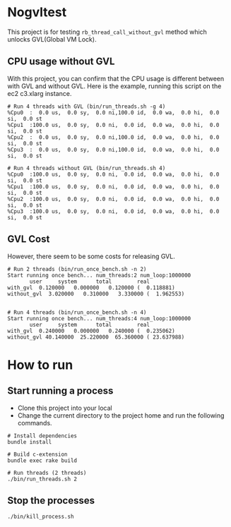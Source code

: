 # Nogvltest

This project is for testing `rb_thread_call_without_gvl` method which unlocks GVL(Global VM Lock).


## CPU usage without GVL

With this project, you can confirm that the CPU usage is different between with GVL and without GVL.
Here is the example, running this script on the ec2 c3.xlarg instance.

```
# Run 4 threads with GVL (bin/run_threads.sh -g 4)
%Cpu0  :  0.0 us,  0.0 sy,  0.0 ni,100.0 id,  0.0 wa,  0.0 hi,  0.0 si,  0.0 st
%Cpu1  :100.0 us,  0.0 sy,  0.0 ni,  0.0 id,  0.0 wa,  0.0 hi,  0.0 si,  0.0 st
%Cpu2  :  0.0 us,  0.0 sy,  0.0 ni,100.0 id,  0.0 wa,  0.0 hi,  0.0 si,  0.0 st
%Cpu3  :  0.0 us,  0.0 sy,  0.0 ni,100.0 id,  0.0 wa,  0.0 hi,  0.0 si,  0.0 st

# Run 4 threads without GVL (bin/run_threads.sh 4)
%Cpu0  :100.0 us,  0.0 sy,  0.0 ni,  0.0 id,  0.0 wa,  0.0 hi,  0.0 si,  0.0 st
%Cpu1  :100.0 us,  0.0 sy,  0.0 ni,  0.0 id,  0.0 wa,  0.0 hi,  0.0 si,  0.0 st
%Cpu2  :100.0 us,  0.0 sy,  0.0 ni,  0.0 id,  0.0 wa,  0.0 hi,  0.0 si,  0.0 st
%Cpu3  :100.0 us,  0.0 sy,  0.0 ni,  0.0 id,  0.0 wa,  0.0 hi,  0.0 si,  0.0 st
```

## GVL Cost

However, there seem to be some costs for releasing GVL.

```
# Run 2 threads (bin/run_once_bench.sh -n 2)
Start running once bench... num_threads:2 num_loop:1000000
       user     system      total        real
with_gvl  0.120000   0.000000   0.120000 (  0.118881)
without_gvl  3.020000   0.310000   3.330000 (  1.962553)


# Run 4 threads (bin/run_once_bench.sh -n 4)
Start running once bench... num_threads:4 num_loop:1000000
       user     system      total        real
with_gvl  0.240000   0.000000   0.240000 (  0.235062)
without_gvl 40.140000  25.220000  65.360000 ( 23.637988)
```


# How to run

## Start running a process

- Clone this project into your local
- Change the current directory to the project home and run the following commands.

```
# Install dependencies
bundle install

# Build c-extension
bundle exec rake build

# Run threads (2 threads)
./bin/run_threads.sh 2
```

## Stop the processes

```
./bin/kill_process.sh
```

